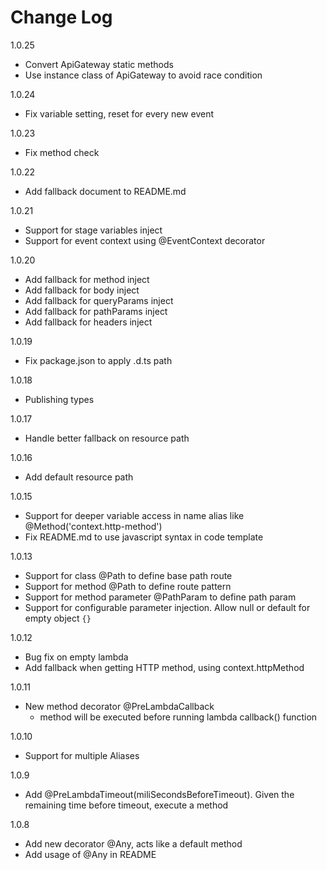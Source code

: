# Change Log

1.0.25
* Convert ApiGateway static methods
* Use instance class of ApiGateway to avoid race condition

1.0.24
* Fix variable setting, reset for every new event

1.0.23
* Fix method check

1.0.22
* Add fallback document to README.md

1.0.21
* Support for stage variables inject
* Support for event context using @EventContext decorator

1.0.20
* Add fallback for method inject
* Add fallback for body inject
* Add fallback for queryParams inject
* Add fallback for pathParams inject
* Add fallback for headers inject

1.0.19
* Fix package.json to apply .d.ts path

1.0.18
* Publishing types

1.0.17
* Handle better fallback on resource path

1.0.16
* Add default resource path

1.0.15
* Support for deeper variable access in name alias like @Method('context.http-method')
* Fix README.md to use javascript syntax in code template

1.0.13
* Support for class @Path to define base path route
* Support for method @Path to define route pattern 
* Support for method parameter @PathParam to define path param
* Support for configurable parameter injection.  Allow null or default for empty object `{}`

1.0.12
* Bug fix on empty lambda
* Add fallback when getting HTTP method, using context.httpMethod

1.0.11
* New method decorator @PreLambdaCallback
    - method will be executed before running lambda callback() function

1.0.10
* Support for multiple Aliases

1.0.9
* Add @PreLambdaTimeout(miliSecondsBeforeTimeout). Given the remaining time before timeout, execute a method

1.0.8
* Add new decorator @Any, acts like a default method
* Add usage of @Any in README

